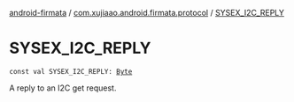[android-firmata](../index.md) / [com.xujiaao.android.firmata.protocol](index.md) / [SYSEX_I2C_REPLY](./-s-y-s-e-x_-i2-c_-r-e-p-l-y.md)

# SYSEX_I2C_REPLY

`const val SYSEX_I2C_REPLY: `[`Byte`](https://kotlinlang.org/api/latest/jvm/stdlib/kotlin/-byte/index.html)

A reply to an I2C get request.

